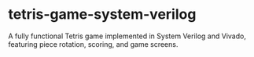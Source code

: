 # tetris-game-system-verilog
A fully functional Tetris game implemented in System Verilog and Vivado, featuring piece rotation, scoring, and game screens.
